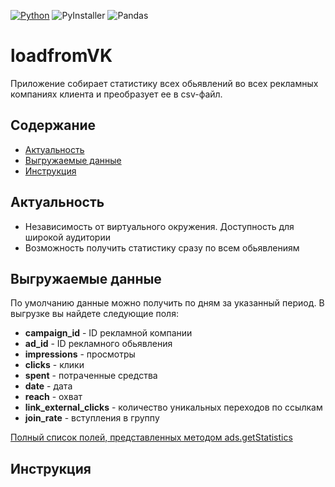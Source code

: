 [![Python](https://img.shields.io/badge/-Python-464646?style=flat-square&logo=Python)](https://www.python.org/)
![PyInstaller](https://img.shields.io/badge/-PyInstaller-464646?style=flat-square)
![Pandas](https://img.shields.io/badge/pandas-%23150458.svg?style=flat-square&logo=pandas&logoColor=white)
# loadfromVK
Приложение собирает статистику всех обьявлений во всех рекламных компаниях клиента и преобразует ее в csv-файл. 
## Содержание
- [Актуальность](#актуальность)
- [Выгружаемые данные](#выгружаемые-данные)
- [Инструкция](#инструкция)

## Актуальность
 - Независимость от виртуального окружения. Доступность для широкой аудитории
 - Возможность получить статистику сразу по всем обьявлениям

## Выгружаемые данные
По умолчанию данные можно получить по дням за указанный период. 
В выгрузке вы найдете следующие поля:
- __campaign_id__ - ID рекламной компании
-  __ad_id__ - ID рекламного обьявления
- __impressions__ - просмотры
- __clicks__ - клики
- __spent__ - потраченные средства
- __date__ - дата
- __reach__ - охват
- __link_external_clicks__ - количество уникальных переходов по ссылкам
- __join_rate__ - вступления в группу

[Полный список полей, представленных методом ads.getStatistics](https://dev.vk.com/method/ads.getStatistics)

## Инструкция

